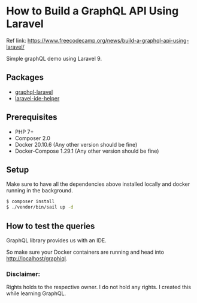 # How to Build a GraphQL API Using Laravel

Ref link: https://www.freecodecamp.org/news/build-a-graphql-api-using-laravel/

Simple graphQL demo using Laravel 9.

## Packages

- [graphql-laravel](https://github.com/rebing/graphql-laravel)
- [laravel-ide-helper](https://github.com/barryvdh/laravel-ide-helper)

## Prerequisites

- PHP 7+
- Composer 2.0
- Docker 20.10.6 (Any other version should be fine)
- Docker-Compose 1.29.1 (Any other version should be fine)

## Setup
Make sure to have all the dependencies above installed locally and docker running in the background.

```bash
$ composer install
$ ./vendor/bin/sail up -d 
```

## How to test the queries

GraphQL library provides us with an IDE.

So make sure your Docker containers are running and head into [http://localhost/graphiql](http://localhost/graphiql).


### Disclaimer:

Rights holds to the respective owner. I do not hold any rights. I created this while learning GraphQL.
